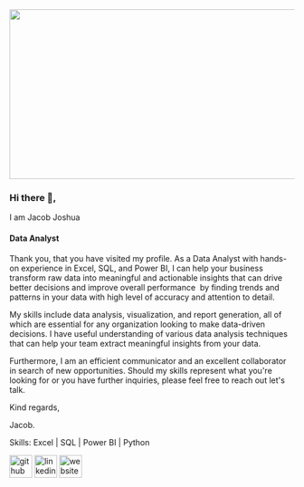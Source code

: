 <img src="https://images.pexels.com/photos/577210/pexels-photo-577210.jpeg?auto=compress&cs=tinysrgb&w=1260&h=750&dpr=1" width="700" height="300">

### Hi there 👋,
I am Jacob Joshua
#### Data Analyst

Thank you, that you have visited my profile. As a Data Analyst with hands-on experience in Excel, SQL, and Power BI, I can help your business transform raw data into meaningful and actionable insights that can drive better decisions and improve overall performance  by finding trends and patterns in your data with high level of accuracy and attention to detail.​

My skills include data analysis, visualization, and report generation, all of which are essential for any organization looking to make data-driven decisions. I have useful understanding of various data analysis techniques that can help your team extract meaningful insights from your data.

​Furthermore, I am an efficient communicator and an excellent collaborator in search of new opportunities.
Should my skills represent what you're looking for or you have further inquiries, please feel free to reach out let's talk.

Kind regards,

Jacob.

Skills: Excel | SQL | Power BI | Python

[<img src='https://cdn.jsdelivr.net/npm/simple-icons@3.0.1/icons/github.svg' alt='github' height='40'>](https://github.com/https://github.com/jakejosh6751/jakejosh6751) [<img src='https://cdn.jsdelivr.net/npm/simple-icons@3.0.1/icons/linkedin.svg' alt='linkedin' height='40'>](https://www.linkedin.com/in/https://www.linkedin.com/in/jacobjoshua675//) [<img src='https://cdn.jsdelivr.net/npm/simple-icons@3.0.1/icons/icloud.svg' alt='website' height='40'>](https://jacobjoshua675.wixsite.com/my-site)  

